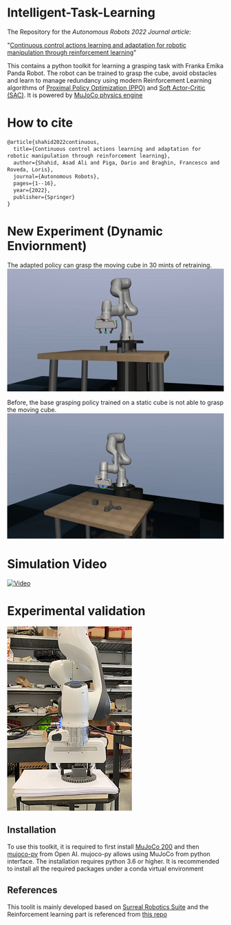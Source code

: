 # Intelligent-Task-Learning
The Repository for the _Autonomous Robots 2022 Journal article:_

"[Continuous control actions learning and adaptation for robotic manipulation through reinforcement learning](https://link.springer.com/article/10.1007/s10514-022-10034-z)" 

This contains a python toolkit for learning a grasping task with Franka Emika Panda Robot. The robot can be trained to grasp the cube, avoid obstacles and learn to manage redundancy using modern Reinforcement Learning algorithms of [Proximal Policy Optimization (PPO)](https://arxiv.org/abs/1707.06347) and [Soft Actor-Critic (SAC)](https://arxiv.org/abs/1812.05905). It is powered by [MuJoCo physics engine](http://www.mujoco.org/) 


# How to cite
```
@article{shahid2022continuous,
  title={Continuous control actions learning and adaptation for robotic manipulation through reinforcement learning},
  author={Shahid, Asad Ali and Piga, Dario and Braghin, Francesco and Roveda, Loris},
  journal={Autonomous Robots},
  pages={1--16},
  year={2022},
  publisher={Springer}
}
```

# New Experiment (Dynamic Enviornment)
The adapted policy can grasp the moving cube in 30 mints of retraining.
![](adapted_policy.gif)

Before, the base grasping policy trained on a static cube is not able to grasp the moving cube.
![](base_policy.gif)

# Simulation Video
[![Video](https://img.youtube.com/vi/aX55Zc2XMTE/maxres3.jpg)](https://www.youtube.com/watch?v=aX55Zc2XMTE)

# Experimental validation
[![Video](https://github.com/Asad-Shahid/Intelligent-Task-Learning/blob/master/exp_image.png)](https://drive.google.com/file/d/1zlS-_HIWMlIAvrxqGNGRyMbuDfQrws8z/view)


## Installation

To use this toolkit, it is required to first install [MuJoCo 200](https://www.roboti.us/index.html) and then [mujoco-py](https://github.com/openai/mujoco-py) from Open AI. mujoco-py allows using MuJoCo from python interface.
The installation requires python 3.6 or higher. It is recommended to install all the required packages under a conda virtual environment


## References
This toolit is mainly developed based on [Surreal Robotics Suite](https://github.com/StanfordVL/robosuite) and the Reinforcement learning part is referenced from
[this repo](https://github.com/clvrai/furniture)
